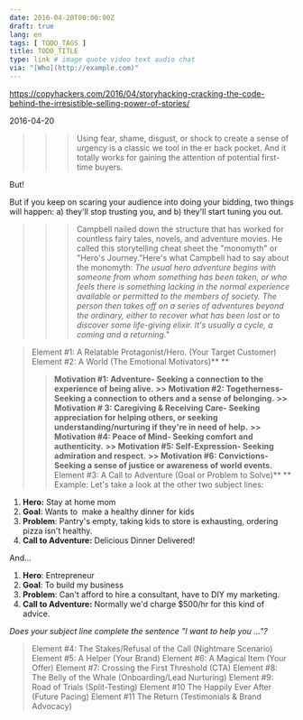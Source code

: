 ```yaml
---
date: 2016-04-20T00:00:00Z
draft: true
lang: en
tags: [ TODO_TAGS ]
title: TODO_TITLE
type: link # image quote video text audio chat
via: "[Who](http://example.com)"
---
```


<https://copyhackers.com/2016/04/storyhacking-cracking-the-code-behind-the-irresistible-selling-power-of-stories/>

2016-04-20
>>> Using fear, shame, disgust, or shock to create a sense of urgency is a classic we tool in the er back pocket. And it totally works for gaining the attention of potential first-time buyers.


But!


But if you keep on scaring your audience into doing your bidding, two things will happen:
a) they'll stop trusting you, and
b) they'll start tuning you out.


>>> Campbell nailed down the structure that has worked for countless fairy tales, novels, and adventure movies. He called this storytelling cheat sheet the "monomyth" or "Hero's Journey."Here's what Campbell had to say about the monomyth:
*The usual hero adventure begins with someone from whom something has been taken, or who feels there is something lacking in the normal experience available or permitted to the members of society. The person then takes off on a series of adventures beyond the ordinary, either to recover what has been lost or to discover some life-giving elixir. It's usually a cycle, a coming and a returning."*


> Element #1: A Relatable Protagonist/Hero. (Your Target Customer)
> Element #2: A World (The Emotional Motivators)**
**
>> **Motivation #1: Adventure- Seeking a connection to the experience of being alive.**
**>> Motivation #2: Togetherness- Seeking a connection to others and a sense of belonging.**
**>> Motivation # 3: Caregiving & Receiving Care- Seeking appreciation for helping others, or seeking understanding/nurturing if they're in need of help.**
**>> Motivation #4: Peace of Mind- Seeking comfort and authenticity.**
**>> Motivation #5: Self-Expression- Seeking admiration and respect.**
**>> Motivation #6: Convictions- Seeking a sense of justice or awareness of world events.**
> Element #3: A Call to Adventure (Goal or Problem to Solve)**
**
Example:
Let's take a look at the other two subject lines:

1.  **Hero:** Stay at home mom
2.  **Goal**: Wants to  make a healthy dinner for kids
3.  **Problem**: Pantry's empty, taking kids to store is exhausting, ordering pizza isn't healthy.
4.  **Call to Adventure:** Delicious Dinner Delivered!

And...

1.  **Hero**: Entrepreneur
2.  **Goal**: To build my business
3.  **Problem**: Can't afford to hire a consultant, have to DIY my marketing.
4.  **Call to Adventure:** Normally we'd charge $500/hr for this kind of advice.

*Does your subject line complete the sentence "I want to help you ..."?*
> Element #4: The Stakes/Refusal of the Call (Nightmare Scenario)
> Element #5: A Helper (Your Brand)
> Element #6: A Magical Item (Your Offer)
> Element #7: Crossing the First Threshold (CTA)
> Element #8: The Belly of the Whale (Onboarding/Lead Nurturing)
> Element #9: Road of Trials (Split-Testing)
> Element #10 The Happily Ever After (Future Pacing)
> Element #11 The Return (Testimonials & Brand Advocacy)



